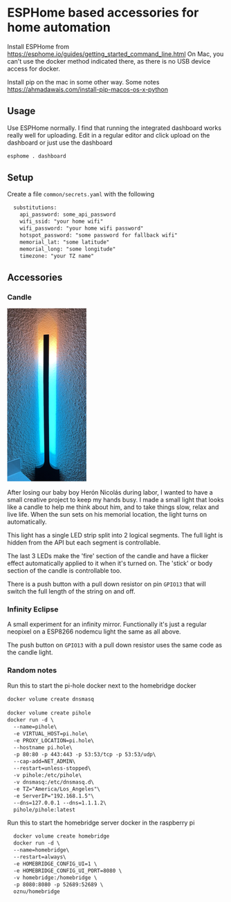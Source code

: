 # ESPHome based accessories for home automation

Install ESPHome from https://esphome.io/guides/getting_started_command_line.html
On Mac, you can't use the docker method indicated there, as there is no USB device access for docker.

Install pip on the mac in some other way. Some notes https://ahmadawais.com/install-pip-macos-os-x-python

## Usage
Use ESPHome normally. I find that running the integrated dashboard works really well for uploading.
Edit in a regular editor and click upload on the dashboard or just use the dashboard

```bash
esphome . dashboard
```
## Setup

Create a file `common/secrets.yaml` with the following

```
  substitutions:
    api_password: some_api_password
    wifi_ssid: "your home wifi"
    wifi_password: "your home wifi password"
    hotspot_password: "some password for fallback wifi"
    memorial_lat: "some latitude"
    memorial_long: "some longitude"
    timezone: "your TZ name"
```

## Accessories

### Candle

![Herón Nicolás' candle light](images/candle_illustration.png)

After losing our baby boy Herón Nicolás during labor, I wanted to have a small creative project to keep my hands
busy. I made a small light that looks like a candle to help me think about him, and to take
things slow, relax and live life. When the sun sets on his memorial location, the light turns on automatically.

This light has a single LED strip split into 2 logical segments. The full light is hidden from the API but each
segment is controllable.

The last 3 LEDs make the 'fire' section of the candle and have a flicker effect automatically applied to it when it's turned on.
The 'stick' or body section of the candle is controllable too.

There is a push button with a pull down resistor on pin `GPIO13` that will switch the full length of the string on and off.

### Infinity Eclipse
A small experiment for an infinity  mirror. Functionally it's just a regular neopixel on a ESP8266 nodemcu light the
same as all above.

The push button on `GPIO13` with a pull down resistor uses the same code as the candle light.

### Random notes

Run this to start the pi-hole docker next to the homebridge docker

```
docker volume create dnsmasq

docker volume create pihole
docker run -d \
  --name=pihole\
  -e VIRTUAL_HOST=pi.hole\
  -e PROXY_LOCATION=pi.hole\
  --hostname pi.hole\
  -p 80:80 -p 443:443 -p 53:53/tcp -p 53:53/udp\
  --cap-add=NET_ADMIN\
  --restart=unless-stopped\
  -v pihole:/etc/pihole\
  -v dnsmasq:/etc/dnsmasq.d\
  -e TZ="America/Los_Angeles"\
  -e ServerIP="192.168.1.5"\
  --dns=127.0.0.1 --dns=1.1.1.2\
  pihole/pihole:latest
```

Run this to start the homebridge server docker in the raspberry pi

```
  docker volume create homebridge
  docker run -d \
  --name=homebridge\
  --restart=always\
  -e HOMEBRIDGE_CONFIG_UI=1 \
  -e HOMEBRIDGE_CONFIG_UI_PORT=8080 \
  -v homebridge:/homebridge \
  -p 8080:8080 -p 52689:52689 \
  oznu/homebridge
```